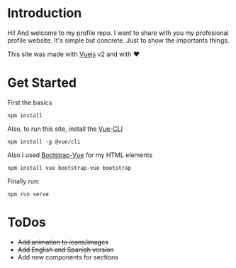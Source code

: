 # Introduction
Hi! And welcome to my profile repo. I want to share with you my profesional profile website. It's simple but concrete. Just to show the importants things. 

This site was made with [Vuejs](https://vuejs.org/) v2 and with :heart:

# Get Started
First the basics
```
npm install
```
Also, to run this site, install the [Vue-CLI](https://cli.vuejs.org/)
```
npm install -g @vue/cli
```

Also I used [Bootstrap-Vue](https://bootstrap-vue.js.org/) for my HTML elements
```
npm install vue bootstrap-vue bootstrap
```

Finally run:
```
npm run serve
```

# ToDos
- ~~Add animation to icons/images~~
- ~~Add English and Spanish version~~
- Add new components for sections

